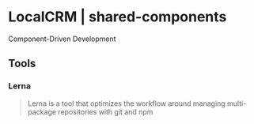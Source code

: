 # LocalCRM | shared-components

Component-Driven Development

## Tools

### Lerna

> Lerna is a tool that optimizes the workflow around managing multi-package repositories with git and npm
